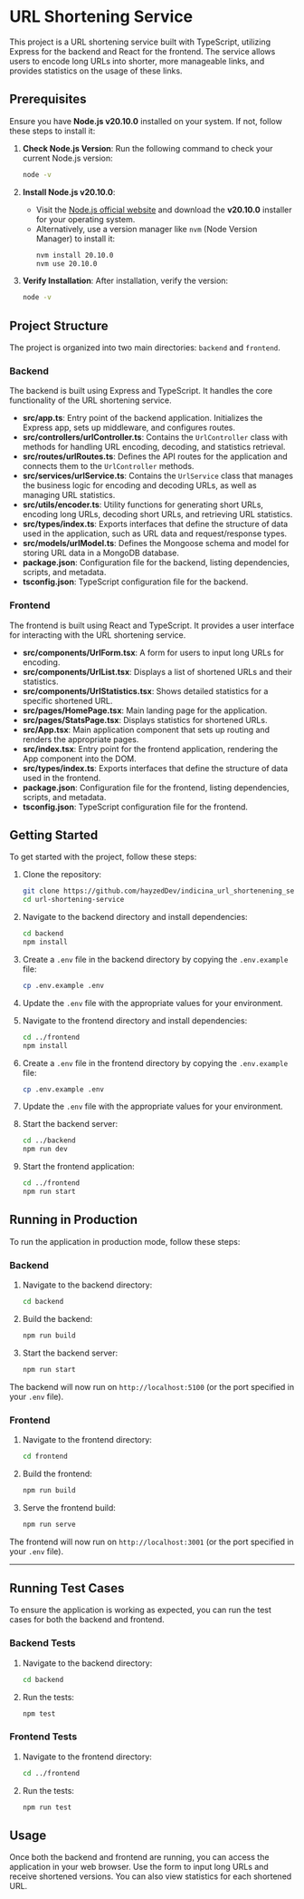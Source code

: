 # URL Shortening Service

This project is a URL shortening service built with TypeScript, utilizing Express for the backend and React for the frontend. The service allows users to encode long URLs into shorter, more manageable links, and provides statistics on the usage of these links.

## Prerequisites

Ensure you have **Node.js v20.10.0** installed on your system. If not, follow these steps to install it:

1. **Check Node.js Version**:
   Run the following command to check your current Node.js version:

   ```bash
   node -v
   ```

2. **Install Node.js v20.10.0**:

   - Visit the [Node.js official website](https://nodejs.org/) and download the **v20.10.0** installer for your operating system.
   - Alternatively, use a version manager like `nvm` (Node Version Manager) to install it:
     ```bash
     nvm install 20.10.0
     nvm use 20.10.0
     ```

3. **Verify Installation**:
   After installation, verify the version:
   ```bash
   node -v
   ```

## Project Structure

The project is organized into two main directories: `backend` and `frontend`.

### Backend

The backend is built using Express and TypeScript. It handles the core functionality of the URL shortening service.

- **src/app.ts**: Entry point of the backend application. Initializes the Express app, sets up middleware, and configures routes.
- **src/controllers/urlController.ts**: Contains the `UrlController` class with methods for handling URL encoding, decoding, and statistics retrieval.
- **src/routes/urlRoutes.ts**: Defines the API routes for the application and connects them to the `UrlController` methods.
- **src/services/urlService.ts**: Contains the `UrlService` class that manages the business logic for encoding and decoding URLs, as well as managing URL statistics.
- **src/utils/encoder.ts**: Utility functions for generating short URLs, encoding long URLs, decoding short URLs, and retrieving URL statistics.
- **src/types/index.ts**: Exports interfaces that define the structure of data used in the application, such as URL data and request/response types.
- **src/models/urlModel.ts**: Defines the Mongoose schema and model for storing URL data in a MongoDB database.
- **package.json**: Configuration file for the backend, listing dependencies, scripts, and metadata.
- **tsconfig.json**: TypeScript configuration file for the backend.

### Frontend

The frontend is built using React and TypeScript. It provides a user interface for interacting with the URL shortening service.

- **src/components/UrlForm.tsx**: A form for users to input long URLs for encoding.
- **src/components/UrlList.tsx**: Displays a list of shortened URLs and their statistics.
- **src/components/UrlStatistics.tsx**: Shows detailed statistics for a specific shortened URL.
- **src/pages/HomePage.tsx**: Main landing page for the application.
- **src/pages/StatsPage.tsx**: Displays statistics for shortened URLs.
- **src/App.tsx**: Main application component that sets up routing and renders the appropriate pages.
- **src/index.tsx**: Entry point for the frontend application, rendering the App component into the DOM.
- **src/types/index.ts**: Exports interfaces that define the structure of data used in the frontend.
- **package.json**: Configuration file for the frontend, listing dependencies, scripts, and metadata.
- **tsconfig.json**: TypeScript configuration file for the frontend.

## Getting Started

To get started with the project, follow these steps:

1. Clone the repository:

   ```bash
   git clone https://github.com/hayzedDev/indicina_url_shortenening_service
   cd url-shortening-service
   ```

2. Navigate to the backend directory and install dependencies:

   ```bash
   cd backend
   npm install
   ```

3. Create a `.env` file in the backend directory by copying the `.env.example` file:

   ```bash
   cp .env.example .env
   ```

4. Update the `.env` file with the appropriate values for your environment.

5. Navigate to the frontend directory and install dependencies:

   ```bash
   cd ../frontend
   npm install
   ```

6. Create a `.env` file in the frontend directory by copying the `.env.example` file:

   ```bash
   cp .env.example .env
   ```

7. Update the `.env` file with the appropriate values for your environment.

8. Start the backend server:

   ```bash
   cd ../backend
   npm run dev
   ```

9. Start the frontend application:

   ```bash
   cd ../frontend
   npm run start
   ```

## Running in Production

To run the application in production mode, follow these steps:

### Backend

1. Navigate to the backend directory:

   ```bash
   cd backend
   ```

2. Build the backend:

   ```bash
   npm run build
   ```

3. Start the backend server:
   ```bash
   npm run start
   ```

The backend will now run on `http://localhost:5100` (or the port specified in your `.env` file).

### Frontend

1. Navigate to the frontend directory:

   ```bash
   cd frontend
   ```

2. Build the frontend:

   ```bash
   npm run build
   ```

3. Serve the frontend build:
   ```bash
   npm run serve
   ```

The frontend will now run on `http://localhost:3001` (or the port specified in your `.env` file).

---

## Running Test Cases

To ensure the application is working as expected, you can run the test cases for both the backend and frontend.

### Backend Tests

1. Navigate to the backend directory:

   ```bash
   cd backend
   ```

2. Run the tests:

   ```bash
   npm test
   ```

### Frontend Tests

1. Navigate to the frontend directory:

   ```bash
   cd ../frontend
   ```

2. Run the tests:

   ```bash
   npm run test
   ```

## Usage

Once both the backend and frontend are running, you can access the application in your web browser. Use the form to input long URLs and receive shortened versions. You can also view statistics for each shortened URL.
